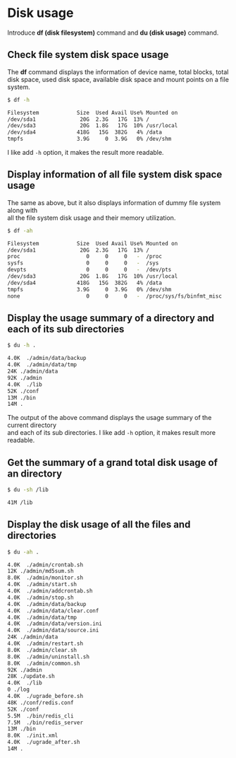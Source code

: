 # Disk usage

Introduce **df (disk filesystem)** command and **du (disk usage)** command.

## Check file system disk space usage

The **df** command displays the information of device name, total blocks, total   
disk space, used disk space, available disk space and mount points on a file system.

```bash
$ df -h

Filesystem            Size  Used Avail Use% Mounted on
/dev/sda1              20G  2.3G   17G  13% /
/dev/sda3              20G  1.8G   17G  10% /usr/local
/dev/sda4             418G   15G  382G   4% /data
tmpfs                 3.9G     0  3.9G   0% /dev/shm
```

I like add `-h` option, it makes the result more readable.

## Display information of all file system disk space usage

The same as above, but it also displays information of dummy file system along with   
all the file system disk usage and their memory utilization.

```bash
$ df -ah

Filesystem            Size  Used Avail Use% Mounted on
/dev/sda1              20G  2.3G   17G  13% /
proc                     0     0     0   -  /proc
sysfs                    0     0     0   -  /sys
devpts                   0     0     0   -  /dev/pts
/dev/sda3              20G  1.8G   17G  10% /usr/local
/dev/sda4             418G   15G  382G   4% /data
tmpfs                 3.9G     0  3.9G   0% /dev/shm
none                     0     0     0   -  /proc/sys/fs/binfmt_misc
```

## Display the usage summary of a directory and each of its sub directories

```bash
$ du -h .

4.0K  ./admin/data/backup
4.0K  ./admin/data/tmp
24K ./admin/data
92K ./admin
4.0K  ./lib
52K ./conf
13M ./bin
14M .
```

The output of the above command displays the usage summary of the current directory    
and each of its sub directories. I like add `-h` option, it makes result more readable.


## Get the summary of a grand total disk usage of an directory

```bash
$ du -sh /lib

41M /lib
```

## Display the disk usage of all the files and directories

```bash
$ du -ah .

4.0K  ./admin/crontab.sh
12K ./admin/md5sum.sh
8.0K  ./admin/monitor.sh
4.0K  ./admin/start.sh
4.0K  ./admin/addcrontab.sh
4.0K  ./admin/stop.sh
4.0K  ./admin/data/backup
4.0K  ./admin/data/clear.conf
4.0K  ./admin/data/tmp
4.0K  ./admin/data/version.ini
4.0K  ./admin/data/source.ini
24K ./admin/data
4.0K  ./admin/restart.sh
8.0K  ./admin/clear.sh
8.0K  ./admin/uninstall.sh
8.0K  ./admin/common.sh
92K ./admin
28K ./update.sh
4.0K  ./lib
0 ./log
4.0K  ./ugrade_before.sh
48K ./conf/redis.conf
52K ./conf
5.5M  ./bin/redis_cli
7.5M  ./bin/redis_server
13M ./bin
8.0K  ./init.xml
4.0K  ./ugrade_after.sh
14M .
```
